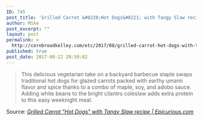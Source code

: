 ```yaml
---
ID: 745
post_title: 'Grilled Carrot &#8220;Hot Dogs&#8221; with Tangy Slaw recipe'
author: Mike
post_excerpt: ""
layout: post
permalink: >
  http://cornbreadkelley.com/etc/2017/08/grilled-carrot-hot-dogs-with-tangy-slaw-recipe/
published: true
post_date: 2017-08-22 20:50:02
---
```

<blockquote><a href="http://www.epicurious.com/recipes/food/views/grilled-carrot-hot-dogs-with-creamy-slaw"><img class="alignnone size-full" src="http://cornbreadkelley.com/wp-content/uploads/2017/08/GRILLED-CARROT-DOG-WITH-CILANTRO-SLAW-recipe-02062017.jpg" alt="" /></a>This delicious vegetarian take on a backyard barbecue staple swaps traditional hot dogs for glazed carrots packed with earthy umami flavor and spice thanks to a combo of maple, soy, and adobo sauce. Adding white beans to the bright cilantro coleslaw adds extra protein to this easy weeknight meal.</blockquote>
Source: <em><a href="http://www.epicurious.com/recipes/food/views/grilled-carrot-hot-dogs-with-creamy-slaw">Grilled Carrot "Hot Dogs" with Tangy Slaw recipe | Epicurious.com</a></em>